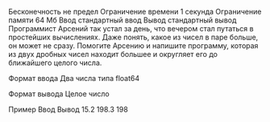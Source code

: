 Бесконечность не предел
Ограничение времени	1 секунда
Ограничение памяти	64 Мб
Ввод	стандартный ввод
Вывод	стандартный вывод
Программист Арсений так устал за день, что вечером стал путаться в простейших вычислениях. Даже понять, какое из чисел в паре больше, он может не сразу. Помогите Арсению и напишите программу, которая из двух дробных чисел находит большее и округляет его до ближайшего целого числа.

Формат ввода
Два числа типа float64

Формат вывода
Целое число

Пример
Ввод	Вывод
15.2
198.3
198